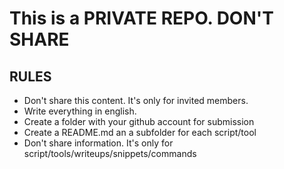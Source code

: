 # This is a PRIVATE REPO. DON'T SHARE

## RULES 
* Don't share this content. It's only for invited members. 
* Write everything in english. 
* Create a folder with your github account for submission
* Create a README.md an a subfolder for each script/tool
* Don't share information. It's only for script/tools/writeups/snippets/commands
